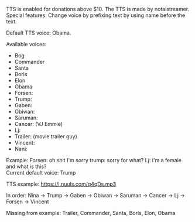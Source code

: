 TTS is enabled for donations above $10. The TTS is made by notaistreamer.  
Special features: Change voice by prefixing text by using name before the text.

Default TTS voice: Obama.

Available voices:
- Bog
- Commander
- Santa
- Boris
- Elon
- Obama
- Forsen:
- Trump:
- Gaben:
- Obiwan:
- Saruman:
- Cancer: (VJ Emmie)
- Lj:
- Trailer: (movie trailer guy)
- Vincent:
- Nani:



Example: Forsen: oh shit I'm sorry trump: sorry for what? Lj: i'm a female and what is this?  
Current default voice: Trump

TTS example: 
https://i.nuuls.com/q4qDs.mp3

In order: Nina -> Trump -> Gaben -> Obiwan -> Saruman -> Cancer -> Lj -> Forsen -> Vincent

Missing from example: Trailer, Commander, Santa, Boris, Elon, Obama
